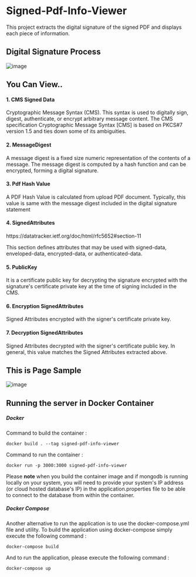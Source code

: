 
# Signed-Pdf-Info-Viewer

This project extracts the digital signature of the signed PDF and displays each piece of information.

## Digital Signature Process
![image](https://github.com/user-attachments/assets/5792fb6d-55c2-4d0b-9d7a-a33cc02f6551)

## You Can View..
<h4> 1. CMS Signed Data </h4>
Cryptographic Message Syntax (CMS).  This syntax is used to digitally sign, digest, authenticate, or encrypt arbitrary message content.
The CMS specification Cryptographic Message Syntax [CMS] is based on PKCS#7 version 1.5 and ties down some of its ambiguities.

<h4> 2. MessageDigest </h4>
A message digest is a fixed size numeric representation of the contents of a message. The message digest is computed by a hash function and can be encrypted, forming a digital signature.

<h4> 3. Pdf Hash Value </h4>
A PDF Hash Value is calculated from upload PDF document. Typically, this value is same with the message digest included in the digital signature statement

<h4> 4. SignedAttributes </h4>
https://datatracker.ietf.org/doc/html/rfc5652#section-11

This section defines attributes that may be used with signed-data, enveloped-data, encrypted-data, or authenticated-data.

<h4> 5. PublicKey </h4>
It is a certificate public key for decrypting the signature encrypted with the signature's certificate private key at the time of signing included in the CMS.

<h4> 6. Encryption SignedAttributes </h4>
Signed Attributes encrypted with the signer's certificate private key.

<h4> 7. Decryption SignedAttributes </h4>
Signed Attributes decrypted with the signer's certificate public key. In general, this value matches the Signed Attributes extracted above.

## This is Page Sample

![image](https://github.com/user-attachments/assets/a78caabd-07ec-4eb4-8385-02b9a933161c)


## Running the server in Docker Container ##
##### Docker #####
Command to build the container :

```
docker build . --tag signed-pdf-info-viewer
```

Command to run the container :

```
docker run -p 3000:3000 signed-pdf-info-viewer
```

Please **note** when you build the container image and if mongodb is running locally on your system, you will need to provide your system's IP address (or cloud hosted database's IP) in the application.properties file to be able to connect to the database from within the container.

##### Docker Compose #####
Another alternative to run the application is to use the docker-compose.yml file and utility. To build the application using docker-compose simply execute the following command :
```
docker-compose build
```

And to run the application, please execute the following command :
```
docker-compose up
```

